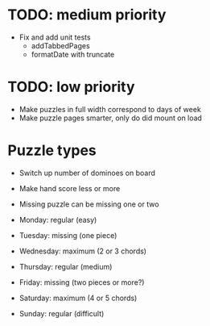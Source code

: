 # TODO: medium priority
* Fix and add unit tests
    * addTabbedPages
    * formatDate with truncate

# TODO: low priority
* Make puzzles in full width correspond to days of week
* Make puzzle pages smarter, only do did mount on load

# Puzzle types
* Switch up number of dominoes on board
* Make hand score less or more
* Missing puzzle can be missing one or two

* Monday: regular (easy)
* Tuesday: missing (one piece)
* Wednesday: maximum (2 or 3 chords)
* Thursday: regular (medium)
* Friday: missing (two pieces or more?)
* Saturday: maximum (4 or 5 chords)
* Sunday: regular (difficult)